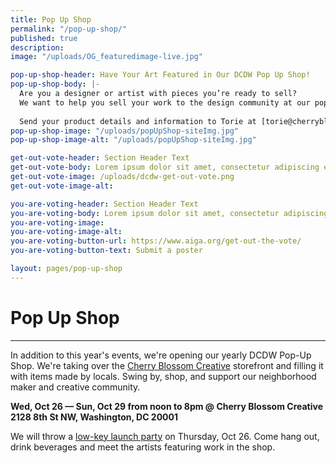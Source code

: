 ```yaml
---
title: Pop Up Shop
permalink: "/pop-up-shop/"
published: true
description: 
image: "/uploads/OG_featuredimage-live.jpg"

pop-up-shop-header: Have Your Art Featured in Our DCDW Pop Up Shop!
pop-up-shop-body: |-
  Are you a designer or artist with pieces you’re ready to sell?
  We want to help you sell your work to the design community at our pop up shop. 
  
  Send your product details and information to Torie at [torie@cherryblossomcreative.com](mailto:torie@cherryblossomcreative.com)
pop-up-shop-image: "/uploads/popUpShop-siteImg.jpg"
pop-up-shop-image-alt: "/uploads/popUpShop-siteImg.jpg"

get-out-vote-header: Section Header Text
get-out-vote-body: Lorem ipsum dolor sit amet, consectetur adipiscing elit. Integer pharetra neque a diam cursus pulvinar. Suspendisse faucibus mi id accumsan lobortis. Pellentesque consectetur varius turpis, nec viverra justo pellentesque sit amet.
get-out-vote-image: /uploads/dcdw-get-out-vote.png
get-out-vote-image-alt: 

you-are-voting-header: Section Header Text
you-are-voting-body: Lorem ipsum dolor sit amet, consectetur adipiscing elit. Integer pharetra neque a diam cursus pulvinar. Suspendisse faucibus mi id accumsan lobortis. Pellentesque consectetur varius turpis, nec viverra justo pellentesque sit amet.
you-are-voting-image:
you-are-voting-image-alt:
you-are-voting-button-url: https://www.aiga.org/get-out-the-vote/
you-are-voting-button-text: Submit a poster

layout: pages/pop-up-shop
---
```


# Pop Up Shop

<hr class="title-divider-blue">

In addition to this year's events, we're opening our yearly DCDW Pop-Up Shop. We're taking over the [Cherry Blossom Creative](http://cherryblossomcreative.com/) storefront and filling it with items made by locals. Swing by, shop, and support our neighborhood maker and creative community.

**Wed, Oct 26 — Sun, Oct 29 from noon to 8pm @ Cherry Blossom Creative
2128 8th St NW, Washington, DC 20001**

We will throw a [low-key launch party](http://www.dcdesignweek.org/events/pop-up-shop-launch.html) on Thursday, Oct 26. Come hang out, drink beverages and meet the artists featuring work in the shop.